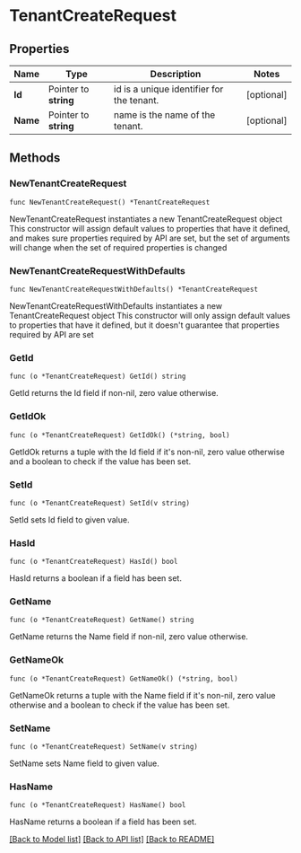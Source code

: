 # TenantCreateRequest

## Properties

Name | Type | Description | Notes
------------ | ------------- | ------------- | -------------
**Id** | Pointer to **string** | id is a unique identifier for the tenant. | [optional] 
**Name** | Pointer to **string** | name is the name of the tenant. | [optional] 

## Methods

### NewTenantCreateRequest

`func NewTenantCreateRequest() *TenantCreateRequest`

NewTenantCreateRequest instantiates a new TenantCreateRequest object
This constructor will assign default values to properties that have it defined,
and makes sure properties required by API are set, but the set of arguments
will change when the set of required properties is changed

### NewTenantCreateRequestWithDefaults

`func NewTenantCreateRequestWithDefaults() *TenantCreateRequest`

NewTenantCreateRequestWithDefaults instantiates a new TenantCreateRequest object
This constructor will only assign default values to properties that have it defined,
but it doesn't guarantee that properties required by API are set

### GetId

`func (o *TenantCreateRequest) GetId() string`

GetId returns the Id field if non-nil, zero value otherwise.

### GetIdOk

`func (o *TenantCreateRequest) GetIdOk() (*string, bool)`

GetIdOk returns a tuple with the Id field if it's non-nil, zero value otherwise
and a boolean to check if the value has been set.

### SetId

`func (o *TenantCreateRequest) SetId(v string)`

SetId sets Id field to given value.

### HasId

`func (o *TenantCreateRequest) HasId() bool`

HasId returns a boolean if a field has been set.

### GetName

`func (o *TenantCreateRequest) GetName() string`

GetName returns the Name field if non-nil, zero value otherwise.

### GetNameOk

`func (o *TenantCreateRequest) GetNameOk() (*string, bool)`

GetNameOk returns a tuple with the Name field if it's non-nil, zero value otherwise
and a boolean to check if the value has been set.

### SetName

`func (o *TenantCreateRequest) SetName(v string)`

SetName sets Name field to given value.

### HasName

`func (o *TenantCreateRequest) HasName() bool`

HasName returns a boolean if a field has been set.


[[Back to Model list]](../README.md#documentation-for-models) [[Back to API list]](../README.md#documentation-for-api-endpoints) [[Back to README]](../README.md)


